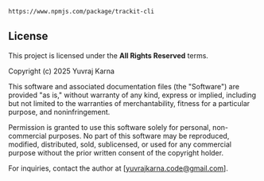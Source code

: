 ```bash
https://www.npmjs.com/package/trackit-cli
```


## License

This project is licensed under the **All Rights Reserved** terms.

Copyright (c) 2025 Yuvraj Karna

This software and associated documentation files (the "Software") are provided "as is," without warranty of any kind, express or implied, including but not limited to the warranties of merchantability, fitness for a particular purpose, and noninfringement. 

Permission is granted to use this software solely for personal, non-commercial purposes. No part of this software may be reproduced, modified, distributed, sold, sublicensed, or used for any commercial purpose without the prior written consent of the copyright holder.

For inquiries, contact the author at [yuvrajkarna.code@gmail.com].
